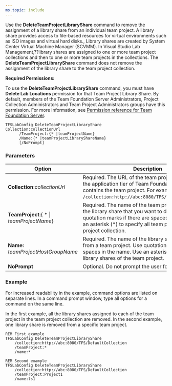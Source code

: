```yaml
---
ms.topic: include
---
```


Use the **DeleteTeamProjectLibraryShare** command to remove the
assignment of a library share from an individual team project. A library
share provides access to file-based resources for virtual environments
such as ISO images and virtual hard disks., Library shares are created
by System Center Virtual Machine Manager (SCVMM). In Visual Studio Lab
Management,??library shares are assigned to one or more team project
collections and then to one or more team projects in the collections.
The **DeleteTeamProjectLibraryShare** command does not remove the
assignment of the library share to the team project collection.

**Required Permissions:**

To use the **DeleteTeamProjectLibraryShare** command, you must have
**Delete Lab Locations** permission for that Team Project Library Share.
By default, members of the Team Foundation Server Administrators,
Project Collection Administrators and Team Project Administrators groups
have this permission. For more information, see [Permission reference for Team Foundation Server](/vsts/security/permissions).


    TFSLabConfig DeleteTeamProjectLibraryShare
    Collection:collectionUrl
          /TeamProject:{* |teamProjectName}
          /Name:{* |teamProjectLibraryShareName}
          [/NoPrompt]


### Parameters

| Option | Description |
| --- | --- |
| **Collection**:*collectionUrl* | Required. The URL of the team project collection on the application tier of Team Foundation Server that contains the team project. For example, ```/collection:http://abc:8080/TFS/DefaultCollection```.  |
| **TeamProject:**{ * &#124; *teamProjectName*} | Required. The name of the team project that contains the library share that you want to delete. Use quotation marks if there are spaces in the name. Use an asterisk (*) to specify all team projects in the team project collection. |
| **Name:** *teamProjectHostGroupName* | Required. The name of the library share to delete from a team project. Use quotation marks if there are spaces in the name. Use an asterisk (*) to specify all library shares of the team project. |
| **NoPrompt** | Optional. Do not prompt the user for confirmation. |


### Example

For increased readability in the example, command options are listed on
separate lines. In a command prompt window, type all options for a
command on the same line.

In the first example, all the library shares assigned to each of the
team project in the team project collection are removed. In the second
example, one library share is removed from a specific team project.

    REM First example
    TFSLabConfig DeleteTeamProjectLibraryShare
        /collection:http://abc:8080/TFS/DefaultCollection
        /teamProject:*
        /name:*

    REM Second example
    TFSLabConfig DeleteTeamProjectLibraryShare
        /collection:http://abc:8080/TFS/DefaultCollection
        /teamProject:Project1
        /name:ls1

